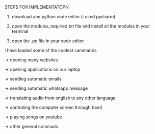 STEPS FOR IMPLEMENTATOPN

1) download any python code editor (i used pycharm)

2) open the modules_required.txt file and install all the modules in your terminal

3) open the .py file in your code editor




I have loaded some of the coolest cammands

-> opening many websites

-> opening applications on our laptop

-> sending automatic emails

-> sending automatic whatsapp message

-> translating audio from english to any other language

-> controling the computer screen through hand

-> playing songs on youtube

-> other general commads



